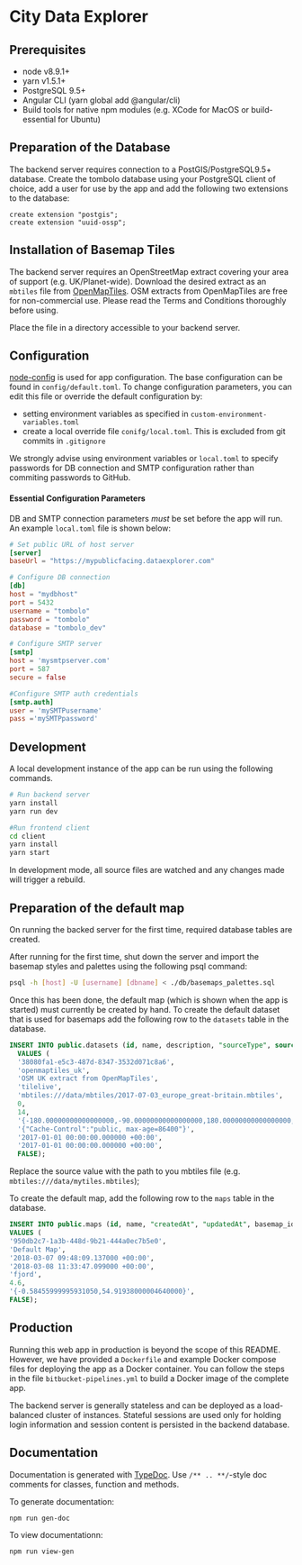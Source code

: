 City Data Explorer
==================

Prerequisites
-------------

- node v8.9.1+
- yarn v1.5.1+
- PostgreSQL 9.5+
- Angular CLI (yarn global add @angular/cli)
- Build tools for native npm modules (e.g. XCode for MacOS or build-essential for Ubuntu)

Preparation of the Database
---------------------------
The backend server requires connection to a PostGIS/PostgreSQL9.5+ database. Create the tombolo database using
your PostgreSQL client of choice, add a user for use by the app and add the following two extensions to the database:

```psql
create extension "postgis";
create extension "uuid-ossp";
```

Installation of Basemap Tiles 
-----------------------------
The backend server requires an OpenStreetMap extract covering your area of support (e.g. UK/Planet-wide).
Download the desired extract as an `mbtiles` file from [OpenMapTiles](https://openmaptiles.com/downloads/planet/]).
OSM extracts from OpenMapTiles are free for non-commercial use. Please read the Terms and Conditions thoroughly before using.

Place the file in a directory accessible to your backend server. 

Configuration
-------------
[node-config](https://github.com/lorenwest/node-config) is used for app configuration. The base configuration
can be found in `config/default.toml`. To change configuration parameters, you can edit this file or override
the default configuration by:
 
 - setting environment variables as specified in `custom-environment-variables.toml`
 - create a local override file `conifg/local.toml`. This is excluded from git commits in `.gitignore`
 
 We strongly advise using environment variables or `local.toml` to specify passwords
for DB connection and SMTP configuration rather than commiting passwords to GitHub.

#### Essential Configuration Parameters

DB and SMTP connection parameters *must* be set before the app will run. An example `local.toml` file is shown below:

```toml
# Set public URL of host server
[server]
baseUrl = "https://mypublicfacing.dataexplorer.com"

# Configure DB connection
[db]
host = "mydbhost"
port = 5432
username = "tombolo"
password = "tombolo"
database = "tombolo_dev"

# Configure SMTP server
[smtp]
host = 'mysmtpserver.com'
port = 587
secure = false

#Configure SMTP auth credentials
[smtp.auth]
user = 'mySMTPusername'
pass ='mySMTPpassword'

```

Development
-----------

A local development instance of the app can be run using the following commands.

```bash
# Run backend server
yarn install
yarn run dev

#Run frontend client
cd client
yarn install
yarn start
```

In development mode, all source files are watched and any changes made will trigger a rebuild.


Preparation of the default map
------------------------------
On running the backed server for the first time, required database tables are created. 

After running for the first time, shut down the server and import the basemap styles and palettes using the following psql command:

```bash
psql -h [host] -U [username] [dbname] < ./db/basemaps_palettes.sql
```

Once this has been done, the default map (which is shown when the app is started) must currently be created by hand. To create
the default dataset that is used for basemaps add the following row to the `datasets` table in the database.

```sql
INSERT INTO public.datasets (id, name, description, "sourceType", source,  "minZoom", "maxZoom", extent, headers, "createdAt", "updatedAt", "is_private") 
  VALUES (
  '38080fa1-e5c3-487d-8347-3532d071c8a6', 
  'openmaptiles_uk', 
  'OSM UK extract from OpenMapTiles', 
  'tilelive', 
  'mbtiles:///data/mbtiles/2017-07-03_europe_great-britain.mbtiles', 
  0, 
  14, 
  '{-180.00000000000000000,-90.00000000000000000,180.00000000000000000,90.00000000000000000}', 
  '{"Cache-Control":"public, max-age=86400"}', 
  '2017-01-01 00:00:00.000000 +00:00', 
  '2017-01-01 00:00:00.000000 +00:00',
  FALSE);
```
Replace the source value with the path to you mbtiles file (e.g. `mbtiles:///data/mytiles.mbtiles`);

To create the default map, add the following row to the `maps` table in the database.

```sql
INSERT INTO public.maps (id, name, "createdAt", "updatedAt", basemap_id, zoom, center, is_private) 
VALUES (
'950db2c7-1a3b-448d-9b21-444a0ec7b5e0', 
'Default Map',
'2018-03-07 09:48:09.137000 +00:00',
'2018-03-08 11:33:47.099000 +00:00',
'fjord', 
4.6, 
'{-0.58455999995931050,54.91938000004640000}',
FALSE);
```

Production
----------

Running this web app in production is beyond the scope of this README. However, we have provided
a `Dockerfile` and example Docker compose files for deploying the app as a Docker container.
You can follow the steps in the file `bitbucket-pipelines.yml` to build a Docker image of
the complete app.

The backend server is generally stateless and can be deployed as a load-balanced cluster of instances.
Stateful sessions are used only for holding login information and session content is persisted in the
backend database.

Documentation
-------------
Documentation is generated with [TypeDoc][1]. Use `/** .. **/`-style doc comments for classes,
function and methods.

To generate documentation:
```bash
npm run gen-doc
```

To view documentationn:
```bash
npm run view-gen
```





[1]: http://typedoc.org/
